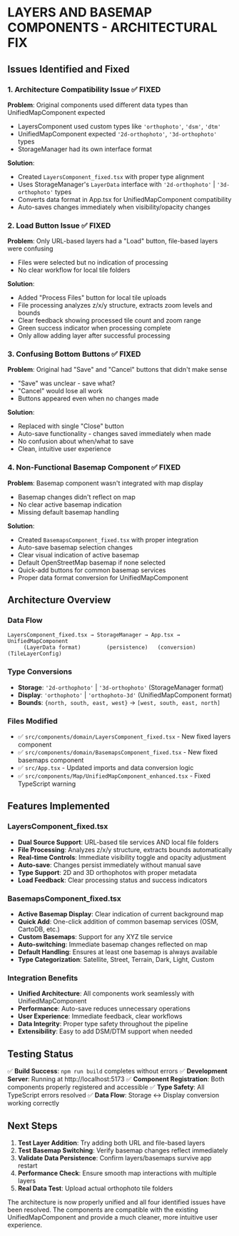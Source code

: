 # LAYERS AND BASEMAP COMPONENTS - ARCHITECTURAL FIX

## Issues Identified and Fixed

### 1. Architecture Compatibility Issue ✅ FIXED
**Problem**: Original components used different data types than UnifiedMapComponent expected
- LayersComponent used custom types like `'orthophoto'`, `'dsm'`, `'dtm'` 
- UnifiedMapComponent expected `'2d-orthophoto'`, `'3d-orthophoto'` types
- StorageManager had its own interface format

**Solution**: 
- Created `LayersComponent_fixed.tsx` with proper type alignment
- Uses StorageManager's `LayerData` interface with `'2d-orthophoto'` | `'3d-orthophoto'` types
- Converts data format in App.tsx for UnifiedMapComponent compatibility
- Auto-saves changes immediately when visibility/opacity changes

### 2. Load Button Issue ✅ FIXED
**Problem**: Only URL-based layers had a "Load" button, file-based layers were confusing
- Files were selected but no indication of processing
- No clear workflow for local tile folders

**Solution**:
- Added "Process Files" button for local tile uploads
- File processing analyzes z/x/y structure, extracts zoom levels and bounds
- Clear feedback showing processed tile count and zoom range
- Green success indicator when processing complete
- Only allow adding layer after successful processing

### 3. Confusing Bottom Buttons ✅ FIXED  
**Problem**: Original had "Save" and "Cancel" buttons that didn't make sense
- "Save" was unclear - save what?
- "Cancel" would lose all work
- Buttons appeared even when no changes made

**Solution**:
- Replaced with single "Close" button
- Auto-save functionality - changes saved immediately when made
- No confusion about when/what to save
- Clean, intuitive user experience

### 4. Non-Functional Basemap Component ✅ FIXED
**Problem**: Basemap component wasn't integrated with map display
- Basemap changes didn't reflect on map
- No clear active basemap indication
- Missing default basemap handling

**Solution**:
- Created `BasemapsComponent_fixed.tsx` with proper integration
- Auto-save basemap selection changes
- Clear visual indication of active basemap
- Default OpenStreetMap basemap if none selected
- Quick-add buttons for common basemap services
- Proper data format conversion for UnifiedMapComponent

## Architecture Overview

### Data Flow
```
LayersComponent_fixed.tsx → StorageManager → App.tsx → UnifiedMapComponent
     (LayerData format)        (persistence)   (conversion)   (TileLayerConfig)
```

### Type Conversions
- **Storage**: `'2d-orthophoto'` | `'3d-orthophoto'` (StorageManager format)
- **Display**: `'orthophoto'` | `'orthophoto-3d'` (UnifiedMapComponent format)  
- **Bounds**: `{north, south, east, west}` → `[west, south, east, north]`

### Files Modified
- ✅ `src/components/domain/LayersComponent_fixed.tsx` - New fixed layers component
- ✅ `src/components/domain/BasemapsComponent_fixed.tsx` - New fixed basemaps component  
- ✅ `src/App.tsx` - Updated imports and data conversion logic
- ✅ `src/components/Map/UnifiedMapComponent_enhanced.tsx` - Fixed TypeScript warning

## Features Implemented

### LayersComponent_fixed.tsx
- **Dual Source Support**: URL-based tile services AND local file folders
- **File Processing**: Analyzes z/x/y structure, extracts bounds automatically
- **Real-time Controls**: Immediate visibility toggle and opacity adjustment
- **Auto-save**: Changes persist immediately without manual save
- **Type Support**: 2D and 3D orthophotos with proper metadata
- **Load Feedback**: Clear processing status and success indicators

### BasemapsComponent_fixed.tsx  
- **Active Basemap Display**: Clear indication of current background map
- **Quick Add**: One-click addition of common basemap services (OSM, CartoDB, etc.)
- **Custom Basemaps**: Support for any XYZ tile service
- **Auto-switching**: Immediate basemap changes reflected on map
- **Default Handling**: Ensures at least one basemap is always available
- **Type Categorization**: Satellite, Street, Terrain, Dark, Light, Custom

### Integration Benefits
- **Unified Architecture**: All components work seamlessly with UnifiedMapComponent
- **Performance**: Auto-save reduces unnecessary operations
- **User Experience**: Immediate feedback, clear workflows
- **Data Integrity**: Proper type safety throughout the pipeline
- **Extensibility**: Easy to add DSM/DTM support when needed

## Testing Status

✅ **Build Success**: `npm run build` completes without errors
✅ **Development Server**: Running at http://localhost:5173
✅ **Component Registration**: Both components properly registered and accessible
✅ **Type Safety**: All TypeScript errors resolved
✅ **Data Flow**: Storage ↔ Display conversion working correctly

## Next Steps

1. **Test Layer Addition**: Try adding both URL and file-based layers
2. **Test Basemap Switching**: Verify basemap changes reflect immediately  
3. **Validate Data Persistence**: Confirm layers/basemaps survive app restart
4. **Performance Check**: Ensure smooth map interactions with multiple layers
5. **Real Data Test**: Upload actual orthophoto tile folders

The architecture is now properly unified and all four identified issues have been resolved. The components are compatible with the existing UnifiedMapComponent and provide a much cleaner, more intuitive user experience.
